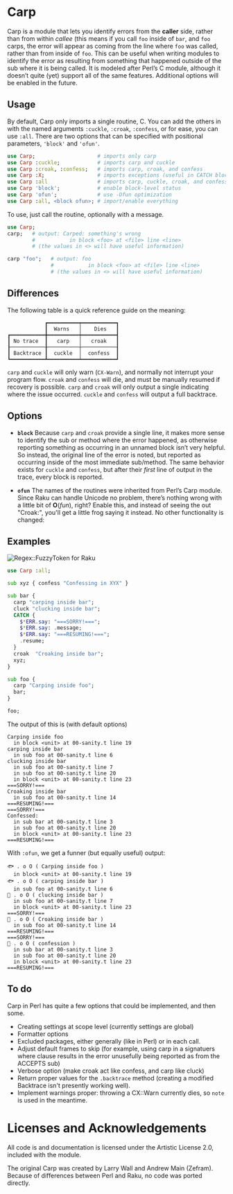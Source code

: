 # Carp

Carp is a module that lets you identify errors from the **caller** side, rather than from within
*callee* (this means if you call `foo` inside of `bar`, and `foo` carps, the error will appear
as coming from the line where `foo` was called, rather than from inside of `foo`.  This can be useful
when writing modules to identify the error as resulting from something that happened outside of the
sub where it is being called.
It is modeled after Perl’s C<Carp> module, although it doesn’t quite (yet) support
all of the same features.  Additional options will be enabled in the future.

## Usage

By default, Carp only imports a single routine, C<carp>.  You can add the others in with the
named arguments `:cuckle`, `:croak`, `:confess`, or for ease, you can use `:all`.  There are
two options that can be specified with positional parameters, `'block'` and `'ofun'`.

```raku
use Carp;                    # imports only carp
use Carp :cuckle;            # imports carp and cuckle
use Carp :croak, :confess;   # imports carp, croak, and confess
use Carp :X;                 # imports exceptions (useful in CATCH blocks)
use Carp :all                # imports carp, cuckle, croak, and confess
use Carp 'block';            # enable block-level status
use Carp 'ofun';             # use -Ofun optimization
use Carp :all, <block ofun>; # import/enable everything
```

To use, just call the routine, optionally with a message.

```raku
use Carp;
carp;   # output: Carped: something's wrong
        #           in block <foo> at <file> line <line>
        # (the values in <> will have useful information)

carp "foo";   # output: foo
              #           in block <foo> at <file> line <line>
              # (the values in <> will have useful information)

```
## Differences

The following table is a quick reference guide on the meaning:

```
            ┏━━━━━━━━━━┯━━━━━━━━━━━┓
            ┃  Warns   │    Dies   ┃
┏━━━━━━━━━━━╋━━━━━━━━━━┿━━━━━━━━━━━┫
┃ No trace  ┃   carp   │   croak   ┃
┠───────────╂──────────┼───────────┨
┃ Backtrace ┃  cuckle  │  confess  ┃
┗━━━━━━━━━━━┻━━━━━━━━━━┷━━━━━━━━━━━┛
```

`carp` and `cuckle` will only warn (`CX-Warn`), and normally not interrupt your program flow.
`croak` and `confess` will die, and must be manually resumed if recovery is possible.
`carp` and `croak` will only output a single indicating where the issue occurred.
`cuckle` and `confess` will output a full backtrace.

## Options

- **`block`**
Because `carp` and `croak` provide a single line, it makes more sense to identify the sub or
method where the error happened, as otherwise reporting something as occurring in an unnamed
block isn’t very helpful.  So instead, the original line of the error is noted, but reported
as occurring inside of the most immediate sub/method.  The same behavior exists for `cuckle`
and `confess`, but after their *first* line of output in the trace, every block is reported.

- **`ofun`**
The names of the routines were inherited from Perl’s Carp module.  Since Raku can handle
Unicode no problem, there’s nothing wrong with a little bit of **O**(*fun*), right?  Enable
this, and instead of seeing the out "Croak:", you'll get a little frog saying it instead.
No other functionality is changed:

## Examples
![Regex::FuzzyToken for Raku](resources/logo.png)

```raku
use Carp :all;

sub xyz { confess "Confessing in XYX" }

sub bar {
  carp "carping inside bar";
  cluck "clucking inside bar";
  CATCH {
    $*ERR.say: "===SORRY!===";
    $*ERR.say: .message;
    $*ERR.say: "===RESUMING!===";
    .resume;
  }
  croak  "Croaking inside bar";
  xyz;
}

sub foo {
  carp "Carping inside foo";
  bar;
}

foo;
```

The output of this is (with default options)

```
Carping inside foo
  in block <unit> at 00-sanity.t line 19
carping inside bar
  in sub foo at 00-sanity.t line 6
clucking inside bar
  in sub foo at 00-sanity.t line 7
  in sub foo at 00-sanity.t line 20
  in block <unit> at 00-sanity.t line 23
===SORRY!===
Croaking inside bar
  in sub foo at 00-sanity.t line 14
===RESUMING!===
===SORRY!===
Confessed:
  in sub bar at 00-sanity.t line 3
  in sub foo at 00-sanity.t line 20
  in block <unit> at 00-sanity.t line 23
===RESUMING!===
```

With `:ofun`, we get a funner (but equally useful) output:
```
🐟 . o O ( Carping inside foo )
  in block <unit> at 00-sanity.t line 19
🐟 . o O ( carping inside bar )
  in sub foo at 00-sanity.t line 6
🐔 . o O ( clucking inside bar )
  in sub foo at 00-sanity.t line 7
  in block <unit> at 00-sanity.t line 23
===SORRY!===
🐸 . o O ( Croaking inside bar )
  in sub foo at 00-sanity.t line 14
===RESUMING!===
===SORRY!===
🙏 . o O ( confession )
  in sub bar at 00-sanity.t line 3
  in sub foo at 00-sanity.t line 20
  in block <unit> at 00-sanity.t line 23
===RESUMING!===
```

## To do

Carp in Perl has quite a few options that could be implemented, and then some.

  - Creating settings at scope level (currently settings are global)
  - Formatter options
  - Excluded packages, either generally (like in Perl) or in each call.
  - Adjust default frames to skip (for example, using carp in a signatuers where clause results in the error unusefully being reported as from the ACCEPTS sub)
  - Verbose option (make croak act like confess, and carp like cluck)
  - Return proper values for the `.backtrace` method (creating a modified Backtrace isn't presently working well).
  - Implement warnings proper: throwing a CX::Warn currently dies, so `note` is used in the meantime.

# Licenses and Acknowledgements

All code is and documentation is licensed under the Artistic License 2.0, included with
the module.

The original Carp was created by Larry Wall and Andrew Main (Zefram).  Because of differences
between Perl and Raku, no code was ported directly.